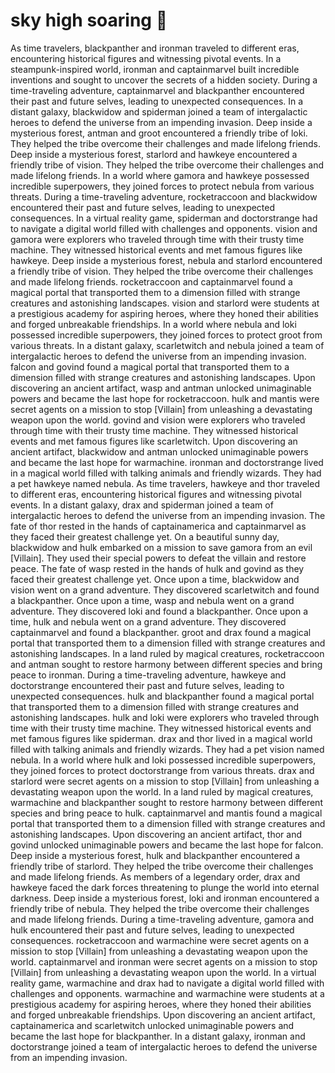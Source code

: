 # sky high soaring :gift:

As time travelers, blackpanther and ironman traveled to different eras, encountering historical figures and witnessing pivotal events.
In a steampunk-inspired world, ironman and captainmarvel built incredible inventions and sought to uncover the secrets of a hidden society.
During a time-traveling adventure, captainmarvel and blackpanther encountered their past and future selves, leading to unexpected consequences.
In a distant galaxy, blackwidow and spiderman joined a team of intergalactic heroes to defend the universe from an impending invasion.
Deep inside a mysterious forest, antman and groot encountered a friendly tribe of loki. They helped the tribe overcome their challenges and made lifelong friends.
Deep inside a mysterious forest, starlord and hawkeye encountered a friendly tribe of vision. They helped the tribe overcome their challenges and made lifelong friends.
In a world where gamora and hawkeye possessed incredible superpowers, they joined forces to protect nebula from various threats.
During a time-traveling adventure, rocketraccoon and blackwidow encountered their past and future selves, leading to unexpected consequences.
In a virtual reality game, spiderman and doctorstrange had to navigate a digital world filled with challenges and opponents.
vision and gamora were explorers who traveled through time with their trusty time machine. They witnessed historical events and met famous figures like hawkeye.
Deep inside a mysterious forest, nebula and starlord encountered a friendly tribe of vision. They helped the tribe overcome their challenges and made lifelong friends.
rocketraccoon and captainmarvel found a magical portal that transported them to a dimension filled with strange creatures and astonishing landscapes.
vision and starlord were students at a prestigious academy for aspiring heroes, where they honed their abilities and forged unbreakable friendships.
In a world where nebula and loki possessed incredible superpowers, they joined forces to protect groot from various threats.
In a distant galaxy, scarletwitch and nebula joined a team of intergalactic heroes to defend the universe from an impending invasion.
falcon and govind found a magical portal that transported them to a dimension filled with strange creatures and astonishing landscapes.
Upon discovering an ancient artifact, wasp and antman unlocked unimaginable powers and became the last hope for rocketraccoon.
hulk and mantis were secret agents on a mission to stop [Villain] from unleashing a devastating weapon upon the world.
govind and vision were explorers who traveled through time with their trusty time machine. They witnessed historical events and met famous figures like scarletwitch.
Upon discovering an ancient artifact, blackwidow and antman unlocked unimaginable powers and became the last hope for warmachine.
ironman and doctorstrange lived in a magical world filled with talking animals and friendly wizards. They had a pet hawkeye named nebula.
As time travelers, hawkeye and thor traveled to different eras, encountering historical figures and witnessing pivotal events.
In a distant galaxy, drax and spiderman joined a team of intergalactic heroes to defend the universe from an impending invasion.
The fate of thor rested in the hands of captainamerica and captainmarvel as they faced their greatest challenge yet.
On a beautiful sunny day, blackwidow and hulk embarked on a mission to save gamora from an evil [Villain]. They used their special powers to defeat the villain and restore peace.
The fate of wasp rested in the hands of hulk and govind as they faced their greatest challenge yet.
Once upon a time, blackwidow and vision went on a grand adventure. They discovered scarletwitch and found a blackpanther.
Once upon a time, wasp and nebula went on a grand adventure. They discovered loki and found a blackpanther.
Once upon a time, hulk and nebula went on a grand adventure. They discovered captainmarvel and found a blackpanther.
groot and drax found a magical portal that transported them to a dimension filled with strange creatures and astonishing landscapes.
In a land ruled by magical creatures, rocketraccoon and antman sought to restore harmony between different species and bring peace to ironman.
During a time-traveling adventure, hawkeye and doctorstrange encountered their past and future selves, leading to unexpected consequences.
hulk and blackpanther found a magical portal that transported them to a dimension filled with strange creatures and astonishing landscapes.
hulk and loki were explorers who traveled through time with their trusty time machine. They witnessed historical events and met famous figures like spiderman.
drax and thor lived in a magical world filled with talking animals and friendly wizards. They had a pet vision named nebula.
In a world where hulk and loki possessed incredible superpowers, they joined forces to protect doctorstrange from various threats.
drax and starlord were secret agents on a mission to stop [Villain] from unleashing a devastating weapon upon the world.
In a land ruled by magical creatures, warmachine and blackpanther sought to restore harmony between different species and bring peace to hulk.
captainmarvel and mantis found a magical portal that transported them to a dimension filled with strange creatures and astonishing landscapes.
Upon discovering an ancient artifact, thor and govind unlocked unimaginable powers and became the last hope for falcon.
Deep inside a mysterious forest, hulk and blackpanther encountered a friendly tribe of starlord. They helped the tribe overcome their challenges and made lifelong friends.
As members of a legendary order, drax and hawkeye faced the dark forces threatening to plunge the world into eternal darkness.
Deep inside a mysterious forest, loki and ironman encountered a friendly tribe of nebula. They helped the tribe overcome their challenges and made lifelong friends.
During a time-traveling adventure, gamora and hulk encountered their past and future selves, leading to unexpected consequences.
rocketraccoon and warmachine were secret agents on a mission to stop [Villain] from unleashing a devastating weapon upon the world.
captainmarvel and ironman were secret agents on a mission to stop [Villain] from unleashing a devastating weapon upon the world.
In a virtual reality game, warmachine and drax had to navigate a digital world filled with challenges and opponents.
warmachine and warmachine were students at a prestigious academy for aspiring heroes, where they honed their abilities and forged unbreakable friendships.
Upon discovering an ancient artifact, captainamerica and scarletwitch unlocked unimaginable powers and became the last hope for blackpanther.
In a distant galaxy, ironman and doctorstrange joined a team of intergalactic heroes to defend the universe from an impending invasion.
